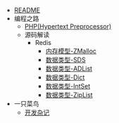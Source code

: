 * [README](/README.md)
* 编程之路
   * [PHP(Hypertext Preprocessor)](/articals/prog.language.php.md)
   * 源码解读
      * Redis
         * [内存模型-ZMalloc](/articals/Redis/Redis内存模型-zmalloc.md)
         * [数据类型-SDS](/articals/Redis/Redis数据类型-SDS解析.md)
         * [数据类型-ADList](/articals/Redis/Redis数据类型-ADList解析.md)
         * [数据类型-Dict](/articals/Redis/Redis数据类型-DICT解析.md)
         * [数据类型-IntSet](/articals/Redis/Redis数据类型-IntSet解析.md)
         * [数据类型-ZipList](/articals/Redis/Redis数据类型-ZipList解析.md)
* 一只菜鸟
   * [开发杂记](/articals/storm.dev.md)
